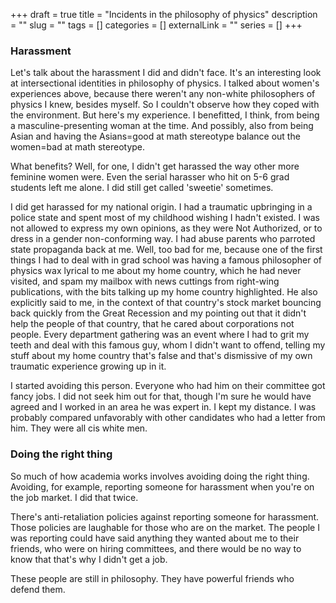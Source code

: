 +++ 
draft = true
title = "Incidents in the philosophy of physics"
description = ""
slug = "" 
tags = []
categories = []
externalLink = ""
series = []
+++

### Harassment

Let's talk about the harassment I did and didn't face. It's an interesting look at intersectional identities in philosophy of physics. I talked about women's experiences above, because there weren't any non-white philosophers of physics I knew, besides myself. So I couldn't observe how they coped with the environment. But here's my experience. I benefitted, I think, from being a masculine-presenting woman at the time. And possibly, also from being Asian and having the Asians=good at math stereotype balance out the women=bad at math stereotype.

What benefits? Well, for one, I didn't get harassed the way other more feminine women were. Even the serial harasser who hit on 5-6 grad students left me alone. I did still get called 'sweetie' sometimes.

I did get harassed for my national origin. I had a traumatic upbringing in a police state and spent most of my childhood wishing I hadn't existed. I was not allowed to express my own opinions, as they were Not Authorized, or to dress in a gender non-conforming way. I had abuse parents who parroted state propaganda back at me. Well, too bad for me, because one of the first things I had to deal with in grad school was having a famous philosopher of physics wax lyrical to me about my home country, which he had never visited, and spam my mailbox with news cuttings from right-wing publications, with the bits talking up my home country highlighted. He also explicitly said to me, in the context of that country's stock market bouncing back quickly from the Great Recession and my pointing out that it didn't help the people of that country, that he cared about corporations not people. Every department gathering was an event where I had to grit my teeth and deal with this famous guy, whom I didn't want to offend, telling my stuff about my home country that's false and that's dismissive of my own traumatic experience growing up in it.

I started avoiding this person. Everyone who had him on their committee got fancy jobs. I did not seek him out for that, though I'm sure he would have agreed and I worked in an area he was expert in. I kept my distance. I was probably compared unfavorably with other candidates who had a letter from him. They were all cis white men.

### Doing the right thing

So much of how academia works involves avoiding doing the right thing. Avoiding, for example, reporting someone for harassment when you're on the job market. I did that twice.

There's anti-retaliation policies against reporting someone for harassment. Those policies are laughable for those who are on the market. The people I was reporting could have said anything they wanted about me to their friends, who were on hiring committees, and there would be no way to know that that's why I didn't get a job.

These people are still in philosophy. They have powerful friends who defend them.